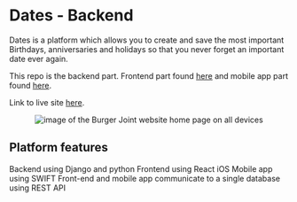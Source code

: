 # Dates - Backend
Dates is a platform which allows you to create and save the most important Birthdays, anniversaries and holidays so that you never forget an important date ever again.

This repo is the backend part. Frontend part found [here](https://github.com/Xalil404/Dates-frontend) and mobile app part found [here](https://github.com/Xalil404/Dates-iOS).

Link to live site [here](https://birthdates-backend-324e87abe531.herokuapp.com/).
<p align="center">
<img src="https://res.cloudinary.com/dnbbm9vzi/image/upload/v1729360952/Screenshot_2024-10-19_at_7.01.57_PM_q8xugh.png" width="auto" height="auto" alt="image of the Burger Joint website home page on all devices"></p>

## Platform features
Backend using Django and python
Frontend using React
iOS Mobile app using SWIFT
Front-end and mobile app communicate to a single database using REST API
